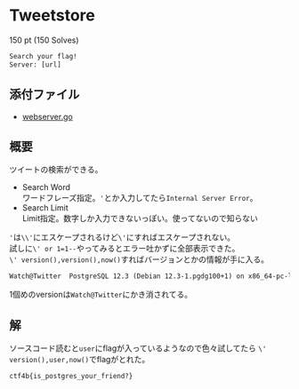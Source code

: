 # Tweetstore

150 pt (150 Solves)

```txt
Search your flag!
Server: [url]
```

## 添付ファイル

- [webserver.go](./attachments/webserver.go)

## 概要

ツイートの検索ができる。

- Search Word  
ワードフレーズ指定。`'`とか入力してたら`Internal Server Error`。
- Search Limit  
Limit指定。数字しか入力できないっぽい。使ってないので知らない

`'`は`\\'`にエスケープされるけど`\'`にすればエスケープされない。  
試しに`\' or 1=1--`やってみるとエラー吐かずに全部表示できた。  
`\' version(),version(),now()`すればバージョンとかの情報が手に入る。  

```txt
Watch@Twitter  PostgreSQL 12.3 (Debian 12.3-1.pgdg100+1) on x86_64-pc-linux-gnu, compiled by gcc (Debian 8.3.0-6) 8.3.0, 64-bit  2020-05-25 04:23:34.74622 +0000 +0000
```

1個めのversionは`Watch@Twitter`にかき消されてる。

## 解

ソースコード読むと`user`にflagが入っているようなので色々試してたら
`\' version(),user,now()`でflagがとれた。

```txt
ctf4b{is_postgres_your_friend?}
```
